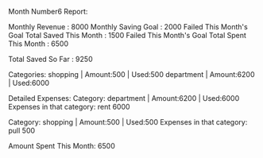 Month Number6 Report:


Monthly Revenue : 8000
Monthly Saving Goal : 2000 Failed This Month's Goal
Total Saved This Month : 1500 Failed This Month's Goal
Total Spent This Month : 6500

Total Saved So Far : 9250

Categories:
shopping   |   Amount:500   |   Used:500
department   |   Amount:6200   |   Used:6000

Detailed Expenses:
Category: department   |   Amount:6200   |   Used:6000
Expenses in that category: 
rent 6000

Category: shopping   |   Amount:500   |   Used:500
Expenses in that category: 
pull 500

Amount Spent This Month: 6500
